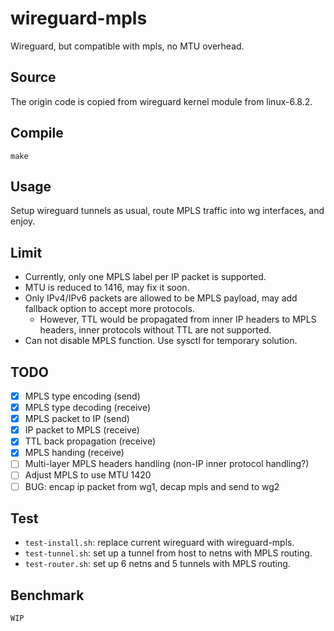 # wireguard-mpls

Wireguard, but compatible with mpls, no MTU overhead.

## Source

The origin code is copied from wireguard kernel module from linux-6.8.2.

## Compile

`make`

## Usage

Setup wireguard tunnels as usual, route MPLS traffic into wg interfaces, and enjoy.

## Limit

- Currently, only one MPLS label per IP packet is supported.
- MTU is reduced to 1416, may fix it soon.
- Only IPv4/IPv6 packets are allowed to be MPLS payload, may add fallback option to accept more protocols.
  - However, TTL would be propagated from inner IP headers to MPLS headers, inner protocols without TTL are not supported.
- Can not disable MPLS function. Use sysctl for temporary solution.

## TODO

- [x] MPLS type encoding (send)
- [x] MPLS type decoding (receive)
- [x] MPLS packet to IP (send)
- [x] IP packet to MPLS (receive)
- [x] TTL back propagation (receive)
- [x] MPLS handing (receive)
- [ ] Multi-layer MPLS headers handling (non-IP inner protocol handling?)
- [ ] Adjust MPLS to use MTU 1420
- [ ] BUG: encap ip packet from wg1, decap mpls and send to wg2 

## Test

- `test-install.sh`: replace current wireguard with wireguard-mpls.
- `test-tunnel.sh`: set up a tunnel from host to netns with MPLS routing.
- `test-router.sh`: set up 6 netns and 5 tunnels with MPLS routing.

## Benchmark

`WIP`
